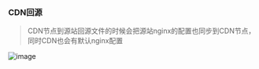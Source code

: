 ### CDN回源
> CDN节点到源站回源文件的时候会把源站nginx的配置也同步到CDN节点，同时CDN也会有默认nginx配置

![image](https://luoxupan.github.io/img/web.png)
